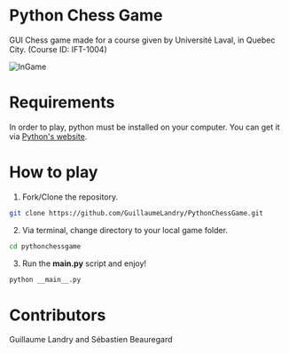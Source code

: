 # Python Chess Game

GUI Chess game made for a course given by Université Laval, in Quebec City. (Course ID: IFT-1004)

![InGame](https://github.com/GuillaumeLandry/PythonChessGame/tree/master/assets)

# Requirements

In order to play, python must be installed on your computer. You can get it via [Python's website](https://www.python.org/).

# How to play

1. Fork/Clone the repository.
```bash
git clone https://github.com/GuillaumeLandry/PythonChessGame.git
```

2. Via terminal, change directory to your local game folder.
```bash
cd pythonchessgame
```

3. Run the __main.py__ script and enjoy!
```bash
python __main__.py
```

# Contributors

Guillaume Landry and Sébastien Beauregard
